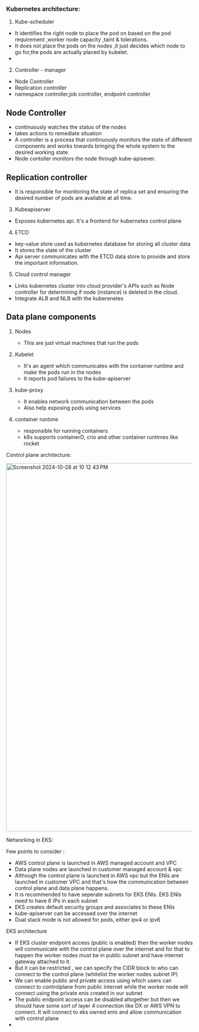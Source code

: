 ### Kubernetes architecture:

1.  Kube-scheduler

- It identifies the right node to place the pod on based on the pod requirement ,worker node capacity ,taint & tolerations.
- It does not place the pods on the nodes ,it just decides which node to go for,the pods are actually placed by kubelet.
- 

2. Controller - manager
  - Node Controller
  - Replication controller
  - namespace controller,job controller, endpoint controller

## Node Controller
- continuously watches the status of the nodes
- takes actions to remediate situation
- A controller is a process that continuously monitors the state of different components and works towards bringing the whole system to the desired working state.
- Node contoller monitors the node through kube-apisever.


## Replication controller
- It is responsible for monitoring the state of replica set and ensuring the desired number of pods are available at all time.


3.  Kubeapiserver
  - Exposes kubernetes api. It's a frontend for kubernetes control plane
    
4. ETCD
  -  key-value store used as kubernetes database for storing all cluster data
  - It stores the state of the cluster
  - Api server communicates with the ETCD data store to provide and store the important information.

5. Cloud control manager
  - Links kubernetes cluster into cloud provider's APIs such as Node controller for determining if node (instance) is deleted in the cloud.
  - Integrate ALB and NLB with the kuberenetes


## Data plane components

1. Nodes
   - This are just virtual machines that run the pods

2. Kubelet
   - It's an agent which communicates with the container runtime and make the pods run in the nodes
   - It reports pod failures to the kube-apiserver
  
3. kube-proxy
   - It enables network communication between the pods
   - Also help exposing pods using services
4. container runtime
   - responsible for running containers
   - k8s supports containerD, crio and other container runtimes like rocket
  
Control plane architecture:

<img width="993" alt="Screenshot 2024-10-28 at 10 12 43 PM" src="https://github.com/user-attachments/assets/f8e28d98-c2f4-4eca-82b4-49b92b212d92">




Networking in EKS:

Few points to consider :

- AWS control plane is launched in AWS managed account and VPC
- Data plane nodes are launched in customer managed account & vpc
- Although the control plane is launched in AWS vpc but the ENIs are launched in customer VPC and that's how the communication between control plane and data plane happens.
- It is recommended to have seperate subnets for EKS ENIs. EKS ENIs need to have 6 IPs in each subnet
- EKS creates default security groups and associates to these ENIs
- kube-apiserver can be accessed over the internet
- Dual stack mode is not allowed for pods, either ipv4 or ipv6

EKS architecture

- If EKS cluster endpoint access (public is enabled) then the worker nodes will communicate with the control plane over the internet and for that to happen the worker nodes must be in public subnet and have internet gateway attached to it.
- But it can be restricted , we can specify the CIDR block to who can connect to the control plane (whitelist the worker nodes subnet IP)
-  We can enable public and private access using which users can connect to controlplane from public internet while the worker node will connect using the private enis created in our subnet
-  The public endpoint access can be disabled altogether but then we should have some sort of layer 4 connection like DX or AWS VPN to connect. It will connect to eks owned enis and allow communication with control plane
-  






